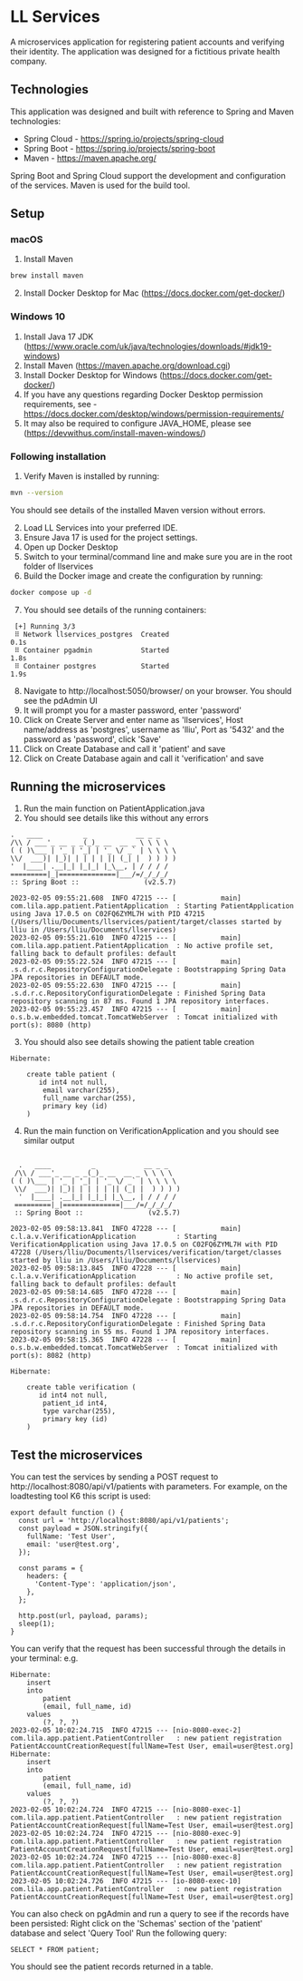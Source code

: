 # LL Services

A microservices application for registering patient accounts and verifying their identity.
The application was designed for a fictitious private health company.

## Technologies

This application was designed and built with reference to Spring and Maven technologies:
- Spring Cloud - https://spring.io/projects/spring-cloud
- Spring Boot - https://spring.io/projects/spring-boot
- Maven - https://maven.apache.org/

Spring Boot and Spring Cloud support the development and configuration of the services.
Maven is used for the build tool.

## Setup

### macOS
1. Install Maven
  ```sh
brew install maven
  ```
2. Install Docker Desktop for Mac (https://docs.docker.com/get-docker/)

### Windows 10
1. Install Java 17 JDK (https://www.oracle.com/uk/java/technologies/downloads/#jdk19-windows)
2. Install Maven (https://maven.apache.org/download.cgi)
3. Install Docker Desktop for Windows (https://docs.docker.com/get-docker/)
4. If you have any questions regarding Docker Desktop permission requirements, see - https://docs.docker.com/desktop/windows/permission-requirements/
5. It may also be required to configure JAVA_HOME, please see (https://devwithus.com/install-maven-windows/)

### Following installation
1. Verify Maven is installed by running:
  ```sh
mvn --version
  ```
You should see details of the installed Maven version without errors.

2. Load LL Services into your preferred IDE.
3. Ensure Java 17 is used for the project settings.
4. Open up Docker Desktop
5. Switch to your terminal/command line and make sure you are in the root folder of llservices
6. Build the Docker image and create the configuration by running: 
  ```sh
docker compose up -d 
  ```
7. You should see details of the running containers:
  ```
   [+] Running 3/3
   ⠿ Network llservices_postgres  Created                                    0.1s
   ⠿ Container pgadmin            Started                                    1.8s
   ⠿ Container postgres           Started                                    1.9s
  ```
8. Navigate to http://localhost:5050/browser/ on your browser. You should see the pdAdmin UI
9. It will prompt you for a master password, enter 'password'
10. Click on Create Server and enter name as 'llservices', Host name/address as 'postgres', username as 'lliu', Port as '5432' and the password as 'password', click 'Save'
11. Click on Create Database and call it 'patient' and save
12. Click on Create Database again and call it 'verification' and save

## Running the microservices
1. Run the main function on PatientApplication.java
2. You should see details like this without any errors
  ```
 .   ____          _            __ _ _
 /\\ / ___'_ __ _ _(_)_ __  __ _ \ \ \ \
( ( )\___ | '_ | '_| | '_ \/ _` | \ \ \ \
 \\/  ___)| |_)| | | | | || (_| |  ) ) ) )
  '  |____| .__|_| |_|_| |_\__, | / / / /
 =========|_|==============|___/=/_/_/_/
 :: Spring Boot ::                (v2.5.7)

2023-02-05 09:55:21.608  INFO 47215 --- [           main] com.lila.app.patient.PatientApplication  : Starting PatientApplication using Java 17.0.5 on C02FQ6ZYML7H with PID 47215 (/Users/lliu/Documents/llservices/patient/target/classes started by lliu in /Users/lliu/Documents/llservices)
2023-02-05 09:55:21.610  INFO 47215 --- [           main] com.lila.app.patient.PatientApplication  : No active profile set, falling back to default profiles: default
2023-02-05 09:55:22.524  INFO 47215 --- [           main] .s.d.r.c.RepositoryConfigurationDelegate : Bootstrapping Spring Data JPA repositories in DEFAULT mode.
2023-02-05 09:55:22.630  INFO 47215 --- [           main] .s.d.r.c.RepositoryConfigurationDelegate : Finished Spring Data repository scanning in 87 ms. Found 1 JPA repository interfaces.
2023-02-05 09:55:23.457  INFO 47215 --- [           main] o.s.b.w.embedded.tomcat.TomcatWebServer  : Tomcat initialized with port(s): 8080 (http)
  ```
3. You should also see details showing the patient table creation
```
Hibernate: 
    
    create table patient (
       id int4 not null,
        email varchar(255),
        full_name varchar(255),
        primary key (id)
    )
```
4. Run the main function on VerificationApplication and you should see similar output
```

  .   ____          _            __ _ _
 /\\ / ___'_ __ _ _(_)_ __  __ _ \ \ \ \
( ( )\___ | '_ | '_| | '_ \/ _` | \ \ \ \
 \\/  ___)| |_)| | | | | || (_| |  ) ) ) )
  '  |____| .__|_| |_|_| |_\__, | / / / /
 =========|_|==============|___/=/_/_/_/
 :: Spring Boot ::                (v2.5.7)

2023-02-05 09:58:13.841  INFO 47228 --- [           main] c.l.a.v.VerificationApplication          : Starting VerificationApplication using Java 17.0.5 on C02FQ6ZYML7H with PID 47228 (/Users/lliu/Documents/llservices/verification/target/classes started by lliu in /Users/lliu/Documents/llservices)
2023-02-05 09:58:13.845  INFO 47228 --- [           main] c.l.a.v.VerificationApplication          : No active profile set, falling back to default profiles: default
2023-02-05 09:58:14.685  INFO 47228 --- [           main] .s.d.r.c.RepositoryConfigurationDelegate : Bootstrapping Spring Data JPA repositories in DEFAULT mode.
2023-02-05 09:58:14.754  INFO 47228 --- [           main] .s.d.r.c.RepositoryConfigurationDelegate : Finished Spring Data repository scanning in 55 ms. Found 1 JPA repository interfaces.
2023-02-05 09:58:15.365  INFO 47228 --- [           main] o.s.b.w.embedded.tomcat.TomcatWebServer  : Tomcat initialized with port(s): 8082 (http)
```
```
Hibernate: 
    
    create table verification (
       id int4 not null,
        patient_id int4,
        type varchar(255),
        primary key (id)
    )
```
## Test the microservices
You can test the services by sending a POST request to http://localhost:8080/api/v1/patients with parameters.
For example, on the loadtesting tool K6 this script is used:
```
export default function () {
  const url = 'http://localhost:8080/api/v1/patients';
  const payload = JSON.stringify({
    fullName: 'Test User',
    email: 'user@test.org',
  });

  const params = {
    headers: {
      'Content-Type': 'application/json',
    },
  };

  http.post(url, payload, params);
  sleep(1);
}
```
You can verify that the request has been successful through the details in your terminal:
e.g.
```
Hibernate: 
    insert 
    into
        patient
        (email, full_name, id) 
    values
        (?, ?, ?)
2023-02-05 10:02:24.715  INFO 47215 --- [nio-8080-exec-2] com.lila.app.patient.PatientController   : new patient registration PatientAccountCreationRequest[fullName=Test User, email=user@test.org]
Hibernate: 
    insert 
    into
        patient
        (email, full_name, id) 
    values
        (?, ?, ?)
2023-02-05 10:02:24.724  INFO 47215 --- [nio-8080-exec-1] com.lila.app.patient.PatientController   : new patient registration PatientAccountCreationRequest[fullName=Test User, email=user@test.org]
2023-02-05 10:02:24.724  INFO 47215 --- [nio-8080-exec-9] com.lila.app.patient.PatientController   : new patient registration PatientAccountCreationRequest[fullName=Test User, email=user@test.org]
2023-02-05 10:02:24.724  INFO 47215 --- [nio-8080-exec-8] com.lila.app.patient.PatientController   : new patient registration PatientAccountCreationRequest[fullName=Test User, email=user@test.org]
2023-02-05 10:02:24.726  INFO 47215 --- [io-8080-exec-10] com.lila.app.patient.PatientController   : new patient registration PatientAccountCreationRequest[fullName=Test User, email=user@test.org]
```
You can also check on pgAdmin and run a query to see if the records have been persisted:
Right click on the 'Schemas' section of the 'patient' database and select 'Query Tool'
Run the following query:
```
SELECT * FROM patient;
```
You should see the patient records returned in a table.


